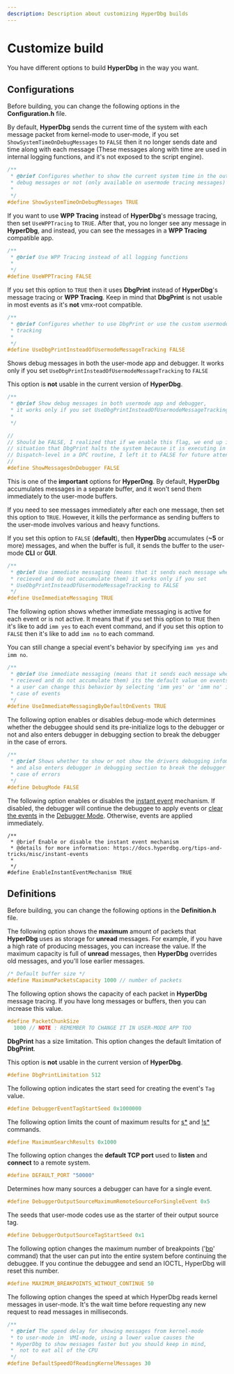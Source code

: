```yaml
---
description: Description about customizing HyperDbg builds
---
```


# Customize build

You have different options to build **HyperDbg** in the way you want.

## Configurations

Before building, you can change the following options in the **Configuration.h** file.

By default, **HyperDbg** sends the current time of the system with each message packet from kernel-mode to user-mode, if you set `ShowSystemTimeOnDebugMessages` to `FALSE` then it no longer sends date and time along with each message (These messages along with time are used in internal logging functions, and it's not exposed to the script engine).

```c
/**
 * @brief Configures whether to show the current system time in the output of
 * debug messages or not (only available on usermode tracing messages)
 *
 */
#define ShowSystemTimeOnDebugMessages TRUE
```

If you want to use **WPP Tracing** instead of **HyperDbg**'s message tracing, then set `UseWPPTracing` to `TRUE`. After that, you no longer see any message in **HyperDbg**, and instead, you can see the messages in a **WPP Tracing** compatible app.

```c
/**
 * @brief Use WPP Tracing instead of all logging functions
 *
 */
#define UseWPPTracing FALSE
```

If you set this option to `TRUE` then it uses **DbgPrint** instead of **HyperDbg**'s message tracing or **WPP Tracing**. Keep in mind that **DbgPrint** is not usable in most events as it's **not** vmx-root compatible.

```c
/**
 * @brief Configures whether to use DbgPrint or use the custom usermode message
 * tracking
 *
 */
#define UseDbgPrintInsteadOfUsermodeMessageTracking FALSE
```

Shows debug messages in both the user-mode app and debugger. It works only if you set `UseDbgPrintInsteadOfUsermodeMessageTracking` to `FALSE`

This option is **not** usable in the current version of **HyperDbg**.

```c
/**
 * @brief Show debug messages in both usermode app and debugger,
 * it works only if you set UseDbgPrintInsteadOfUsermodeMessageTracking to FALSE
 *
 */

//
// Should be FALSE, I realized that if we enable this flag, we end up in a
// situation that DbgPrint halts the system because it is executing in
// Dispatch-level in a DPC routine, I left it to FALSE for future attention
//
#define ShowMessagesOnDebugger FALSE
```

This is one of the **important** options for **HyperDng**. By default, **HyperDbg** accumulates messages in a separate buffer, and it won't send them immediately to the user-mode buffers.

If you need to see messages immediately after each one message, then set this option to `TRUE`. However, it kills the performance as sending buffers to the user-mode involves various and heavy functions.

If you set this option to `FALSE` (**default**), then **HyperDbg** accumulates (**\~5** or more) messages, and when the buffer is full, it sends the buffer to the user-mode **CLI** or **GUI**.

```c
/**
 * @brief Use immediate messaging (means that it sends each message when they
 * recieved and do not accumulate them) it works only if you set
 * UseDbgPrintInsteadOfUsermodeMessageTracking to FALSE
 */
#define UseImmediateMessaging TRUE
```

The following option shows whether immediate messaging is active for each event or is not active. It means that if you set this option to `TRUE` then it's like to add `imm yes` to each event command, and if you set this option to `FALSE` then it's like to add `imm no` to each command.

You can still change a special event's behavior by specifying `imm yes` and `imm no`.

```c
/**
 * @brief Use immediate messaging (means that it sends each message when they
 * recieved and do not accumulate them) its the default value on events,
 * a user can change this behavior by selecting 'imm yes' or 'imm no' in the
 * case of events
 */
#define UseImmediateMessagingByDefaultOnEvents TRUE
```

The following option enables or disables debug-mode which determines whether the debuggee should send its pre-initialize logs to the debugger or not and also enters debugger in debugging section to break the debugger in the case of errors.

```c
/**
 * @brief Shows whether to show or not show the drivers debugging infomation
 * and also enters debugger in debugging section to break the debugger in the
 * case of errors
 */
#define DebugMode FALSE
```

The following option enables or disables the [instant event](https://docs.hyperdbg.org/tips-and-tricks/misc/instant-events) mechanism. If disabled, the debugger will continue the debuggee to apply events or [clear the events](https://docs.hyperdbg.org/commands/debugging-commands/events) in the [Debugger Mode](https://docs.hyperdbg.org/using-hyperdbg/prerequisites/operation-modes#debugger-mode). Otherwise, events are applied immediately.

```clike
/**
 * @brief Enable or disable the instant event mechanism
 * @details for more information: https://docs.hyperdbg.org/tips-and-tricks/misc/instant-events
 *
 */
#define EnableInstantEventMechanism TRUE
```

## Definitions

Before building, you can change the following options in the **Definition.h** file.

The following option shows the **maximum** amount of packets that **HyperDbg** uses as storage for **unread** messages. For example, if you have a high rate of producing messages, you can increase the value. If the maximum capacity is full of **unread** messages, then **HyperDbg** overrides old messages, and you'll lose earlier messages.

```c
/* Default buffer size */
#define MaximumPacketsCapacity 1000 // number of packets
```

The following option shows the capacity of each packet in **HyperDbg** message tracing. If you have long messages or buffers, then you can increase this value.

```c
#define PacketChunkSize                                                        \
  1000 // NOTE : REMEMBER TO CHANGE IT IN USER-MODE APP TOO
```

**DbgPrint** has a size limitation. This option changes the default limitation of **DbgPrint**.

This option is **not** usable in the current version of **HyperDbg**.

```c
#define DbgPrintLimitation 512
```

The following option indicates the start seed for creating the event's `Tag` value.

```c
#define DebuggerEventTagStartSeed 0x1000000
```

The following option limits the count of maximum results for [s\*](https://docs.hyperdbg.org/commands/debugging-commands/s) and [!s\*](https://docs.hyperdbg.org/commands/extension-commands/s) commands.

```c
#define MaximumSearchResults 0x1000
```

The following option changes the **default TCP port** used to **listen** and **connect** to a remote system.

```c
#define DEFAULT_PORT "50000"
```

Determines how many sources a debugger can have for a single event.

```c
#define DebuggerOutputSourceMaximumRemoteSourceForSingleEvent 0x5
```

The seeds that user-mode codes use as the starter of their output source tag.

```c
#define DebuggerOutputSourceTagStartSeed 0x1
```

The following option changes the maximum number of breakpoints ('[bp](https://docs.hyperdbg.org/commands/debugging-commands/bp)' command) that the user can put into the entire system before continuing the debuggee. If you continue the debuggee and send an IOCTL, HyperDbg will reset this number.

```c
#define MAXIMUM_BREAKPOINTS_WITHOUT_CONTINUE 50
```

The following option changes the speed at which HyperDbg reads kernel messages in user-mode. It's the wait time before requesting any new request to read messages in milliseconds.

```c
/**
 * @brief The speed delay for showing messages from kernel-mode 
 * to user-mode in  VMI-mode, using a lower value causes the 
 * HyperDbg to show messages faster but you should keep in mind,
 *  not to eat all of the CPU
 */
#define DefaultSpeedOfReadingKernelMessages 30
```

